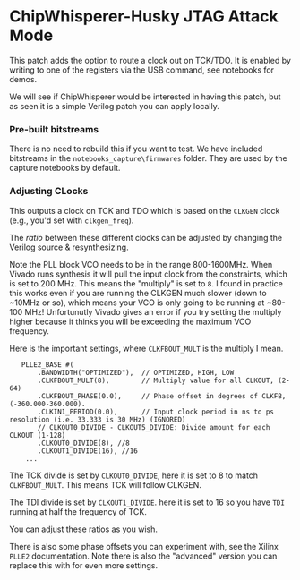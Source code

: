 # ChipWhisperer-Husky JTAG Attack Mode

This patch adds the option to route a clock out on TCK/TDO. It is enabled by writing to one of the registers via the USB command, see notebooks for demos.

We will see if ChipWhisperer would be interested in having this patch, but as seen it is a simple Verilog patch you can apply locally.

### Pre-built bitstreams

There is no need to rebuild this if you want to test. We have included bitstreams in the `notebooks_capture\firmwares` folder. They are used by the
capture notebooks by default.

### Adjusting CLocks

This outputs a clock on TCK and TDO which is based on the `CLKGEN` clock (e.g., you'd set with `clkgen_freq`).

The *ratio* between these different clocks can be adjusted by changing the Verilog source & resynthesizing.

Note the PLL block VCO needs to be in the range 800-1600MHz. When Vivado runs synthesis it will pull the input clock from the constraints, which is set to 200 MHz.
This means the "multiply" is set to `8`. I found in practice this works even if you are running the CLKGEN much slower (down to ~10MHz or so), which means your VCO
is only going to be running at ~80-100 MHz! Unfortunutly Vivado gives an error if you try setting the multiply higher because it thinks you will be exceeding the maximum
VCO frequency.

Here is the important settings, where `CLKFBOUT_MULT` is the multiply I mean.

```
   PLLE2_BASE #(
       .BANDWIDTH("OPTIMIZED"),  // OPTIMIZED, HIGH, LOW
       .CLKFBOUT_MULT(8),        // Multiply value for all CLKOUT, (2-64)
       .CLKFBOUT_PHASE(0.0),     // Phase offset in degrees of CLKFB, (-360.000-360.000).
       .CLKIN1_PERIOD(0.0),      // Input clock period in ns to ps resolution (i.e. 33.333 is 30 MHz) (IGNORED)
       // CLKOUT0_DIVIDE - CLKOUT5_DIVIDE: Divide amount for each CLKOUT (1-128)
       .CLKOUT0_DIVIDE(8), //8
       .CLKOUT1_DIVIDE(16), //16
    ...
```

The TCK divide is set by `CLKOUT0_DIVIDE`, here it is set to 8 to match `CLKFBOUT_MULT`. This means TCK will follow CLKGEN.

The TDI divide is set by `CLKOUT1_DIVIDE`. here it is set to 16 so you have `TDI` running at half the frequency of TCK.

You can adjust these ratios as you wish.

There is also some phase offsets you can experiment with, see the Xilinx `PLLE2` documentation. Note there is also the "advanced"
version you can replace this with for even more settings.